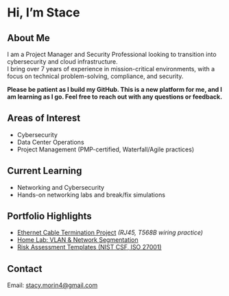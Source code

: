 # Hi, I’m Stace  

## About Me  
I am a Project Manager and Security Professional looking to transition into cybersecurity and cloud infrastructure.  
I bring over 7 years of experience in mission-critical environments, with a focus on technical problem-solving, compliance, and security.  

**Please be patient as I build my GitHub. This is a new platform for me, and I am learning as I go. Feel free to reach out with any questions or feedback.**

## Areas of Interest  
- Cybersecurity 
- Data Center Operations 
- Project Management (PMP-certified, Waterfall/Agile practices)    

## Current Learning  
- Networking and Cybersecurity  
- Hands-on networking labs and break/fix simulations  

## Portfolio Highlights  
- [Ethernet Cable Termination Project](#) *(RJ45, T568B wiring practice)*  
- [Home Lab: VLAN & Network Segmentation](#)  
- [Risk Assessment Templates (NIST CSF, ISO 27001)](#)  

## Contact  
Email: stacy.morin4@gmail.com 
